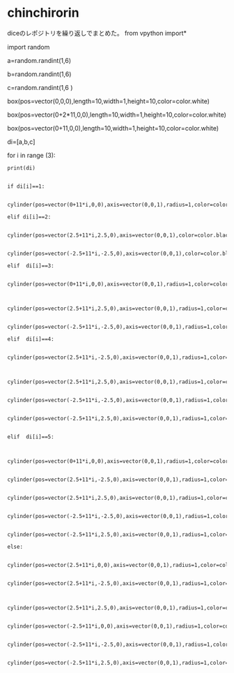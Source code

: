 # chinchirorin
diceのレポジトリを繰り返しでまとめた。
from vpython import*

import random

a=random.randint(1,6)

b=random.randint(1,6)

c=random.randint(1,6 )

box(pos=vector(0,0,0),length=10,width=1,height=10,color=color.white)

box(pos=vector(0+2*11,0,0),length=10,width=1,height=10,color=color.white)

box(pos=vector(0+11,0,0),length=10,width=1,height=10,color=color.white)


di=[a,b,c]

for i in range (3):

    print(di)
    
    
    if di[i]==1:

        cylinder(pos=vector(0+11*i,0,0),axis=vector(0,0,1),radius=1,color=color.red)
        
    elif di[i]==2:

        cylinder(pos=vector(2.5+11*i,2.5,0),axis=vector(0,0,1),color=color.black) 

        cylinder(pos=vector(-2.5+11*i,-2.5,0),axis=vector(0,0,1),color=color.black)
    
    elif  di[i]==3:
    
        cylinder(pos=vector(0+11*i,0,0),axis=vector(0,0,1),radius=1,color=color.black)
        
       
        cylinder(pos=vector(2.5+11*i,2.5,0),axis=vector(0,0,1),radius=1,color=color.black)
        
        cylinder(pos=vector(-2.5+11*i,-2.5,0),axis=vector(0,0,1),radius=1,color=color.black)  
        
    elif  di[i]==4:
   
        cylinder(pos=vector(2.5+11*i,-2.5,0),axis=vector(0,0,1),radius=1,color=color.black)
        
        
        cylinder(pos=vector(2.5+11*i,2.5,0),axis=vector(0,0,1),radius=1,color=color.black)
        
        cylinder(pos=vector(-2.5+11*i,-2.5,0),axis=vector(0,0,1),radius=1,color=color.black)
        
        cylinder(pos=vector(-2.5+11*i,2.5,0),axis=vector(0,0,1),radius=1,color=color.black)  
        

    elif  di[i]==5:


        cylinder(pos=vector(0+11*i,0,0),axis=vector(0,0,1),radius=1,color=color.black)
        
        cylinder(pos=vector(2.5+11*i,-2.5,0),axis=vector(0,0,1),radius=1,color=color.black)
        
        cylinder(pos=vector(2.5+11*i,2.5,0),axis=vector(0,0,1),radius=1,color=color.black)
        
        cylinder(pos=vector(-2.5+11*i,-2.5,0),axis=vector(0,0,1),radius=1,color=color.black)

        cylinder(pos=vector(-2.5+11*i,2.5,0),axis=vector(0,0,1),radius=1,color=color.black)    
        
    else:

        cylinder(pos=vector(2.5+11*i,0,0),axis=vector(0,0,1),radius=1,color=color.black)
        
        cylinder(pos=vector(2.5+11*i,-2.5,0),axis=vector(0,0,1),radius=1,color=color.black)
        
        
        cylinder(pos=vector(2.5+11*i,2.5,0),axis=vector(0,0,1),radius=1,color=color.black)
        
        cylinder(pos=vector(-2.5+11*i,0,0),axis=vector(0,0,1),radius=1,color=color.black)
        
        cylinder(pos=vector(-2.5+11*i,-2.5,0),axis=vector(0,0,1),radius=1,color=color.black)
        
        cylinder(pos=vector(-2.5+11*i,2.5,0),axis=vector(0,0,1),radius=1,color=color.black)    
